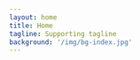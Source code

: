 ```yaml
---
layout: home
title: Home
tagline: Supporting tagline
background: '/img/bg-index.jpg'
---
```


<!--
<ul class="posts">
  {% for post in site.posts %}
    <li> <a href="{{ BASE_PATH }}{{ post.url }}"> <p class="font-weight-bold"> {{ post.title }}</p></a> on <span>{{ post.date | date_to_string }}</span></li>
  {% endfor %}
</ul>
-->
